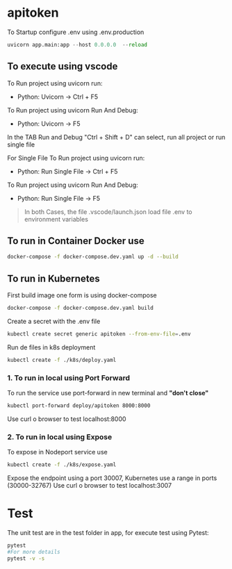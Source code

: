 # apitoken
To Startup configure .env using .env.production

```py
uvicorn app.main:app --host 0.0.0.0  --reload
```
## To execute using vscode
To Run project using uvicorn run:
- Python: Uvicorn -> Ctrl + F5

To Run project using uvicorn Run And Debug:
- Python: Uvicorn -> F5

In the TAB Run and Debug "Ctrl + Shift + D" can select, run all project or run single file

For Single File 
To Run project using uvicorn run:
- Python: Run Single File -> Ctrl + F5

To Run project using uvicorn Run And Debug:
- Python: Run Single File -> F5

> In both Cases, the file .vscode/launch.json load file .env to environment variables

## To run in Container Docker use
```sh
docker-compose -f docker-compose.dev.yaml up -d --build
```
## To run in Kubernetes 
First build image one form is using docker-compose
```sh
docker-compose -f docker-compose.dev.yaml build
```
Create a secret with the .env file
```sh
kubectl create secret generic apitoken --from-env-file=.env 
```
Run  de files in k8s deployment 
```sh
kubectl create -f ./k8s/deploy.yaml
```
### 1. To run in local using Port Forward
To run the service use port-forward in new terminal and **"don't close"**
```sh
kubectl port-forward deploy/apitoken 8000:8000
```
Use curl o browser to test localhost:8000

### 2. To run in local using Expose
To expose in Nodeport service use
```sh
kubectl create -f ./k8s/expose.yaml
```
Expose the endpoint using a port 30007, Kubernetes use a range in ports (30000-32767)
Use curl o browser to test localhost:3007

# Test
The unit test are in the test folder in app, for execute test using Pytest:
```sh
pytest
#For more details
pytest -v -s
```